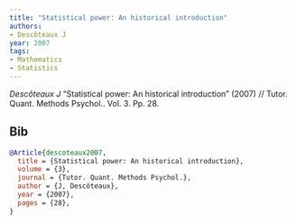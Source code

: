 ```yaml
---
title: "Statistical power: An historical introduction"
authors:
- Descôteaux J
year: 2007
tags:
- Mathematics
- Statistics
---
```


<i>Descôteaux J</i> <span title="">“Statistical power: An historical introduction”</span> (2007) // Tutor. Quant. Methods Psychol.. Vol.&nbsp;3. Pp.&nbsp;28.

## Bib

```bib
@Article{descoteaux2007,
  title = {Statistical power: An historical introduction},
  volume = {3},
  journal = {Tutor. Quant. Methods Psychol.},
  author = {J, Descôteaux},
  year = {2007},
  pages = {28},
}
```
